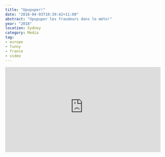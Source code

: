 ```yaml
---
title: "Upupuper!"
date: "2018-04-03T10:39:42+11:00"
abstract: "Upupuper les fraudeurs dans le méto!"
year: "2018"
location: Sydney
category: Media
tag:
- europe
- funny
- france
- video
---
```

<p></p>

<iframe style="width:500px; height:275px; border:0;" src="https://www.youtube-nocookie.com/embed/qIp-o91w1J8"></iframe>

